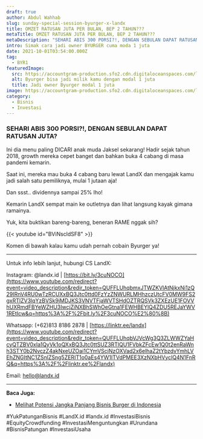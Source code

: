 ```yaml
---
draft: true
author: Abdul Wahhab
slug: sunday-special-session-byurger-x-landx
title: OMZET RATUSAN JUTA PER BULAN, BEP 2 TAHUN???
metaTitle: OMZET RATUSAN JUTA PER BULAN, BEP 2 TAHUN???
metaDescription: "SEHARI ABIS 300 PORSI?!, DENGAN SEBULAN DAPAT RATUSAN JUTA? "
intro: Simak cara jadi owner BYURGER cuma moda 1 juta
date: 2021-10-01T03:54:00.000Z
tag:
  - BYR1
featuredImage:
  src: https://accountgram-production.sfo2.cdn.digitaloceanspaces.com/landx_ghost/2021/12/pexels-kezia-lynn-6205791_11zon-1.jpg
  alt: Byurger bisa jadi milik kamu dengan modal 1 juta
  title: Jadi owner Byurger modal 1 juta
image: https://accountgram-production.sfo2.cdn.digitaloceanspaces.com/landx_ghost/2021/12/pexels-kezia-lynn-6205791_11zon-1.jpg
category:
  - Bisnis
  - Investasi
---
```

### **SEHARI ABIS 300 PORSI?!, DENGAN SEBULAN DAPAT RATUSAN JUTA?**

Ini dia menu paling DICARI anak muda Jaksel sekarang! Hadir sejak tahun 2018, growth mereka cepet banget dan bahkan buka 4 cabang di masa pandemi kemarin.

Saat ini, mereka mau buka 4 cabang baru lewat LandX dan mengajak kamu jadi salah satu pemiliknya, mulai 1 jutaan aja!

Dan ssst.. dividennya sampai 25% lho!

Kemarin LandX sempat main ke outletnya dan lihat langsung kayak gimana ramainya.

Yuk, kita buktikan bareng-bareng, beneran RAME nggak sih?

{{< youtube id="BViNscldSF8" >}}

Komen di bawah kalau kamu udah pernah cobain Byurger ya!

- - -

Untuk info lebih lanjut, hubungi CS LandX:

Instagram: @landx.id | [https://bit.ly/3cuNOCO](https://www.youtube.com/redirect?event=video_description&redir_token=QUFFLUhqbmxJTWZKVlAtNjkxNi1zQ29IRnV4RU0wTzRCUXxBQ3Jtc0ttd0FzYzZNWURLMHhzczUtcFV0MW9FS2gxRTlZV3lqYzBVSk9jMDJKS3VNVTFjaWVTSHdOZTRQSVk3ZXEzUE1FOVVhUXRmdFBYeWZHU3IwcjZiNXBhSWhOeGtna1FEWHBEYlQ4ZDU5REJaYWV1REtIcw&q=https%3A%2F%2Fbit.ly%2F3cuNOCO%E2%80%8B)

[​](https://www.youtube.com/redirect?event=video_description&redir_token=QUFFLUhqbmxJTWZKVlAtNjkxNi1zQ29IRnV4RU0wTzRCUXxBQ3Jtc0ttd0FzYzZNWURLMHhzczUtcFV0MW9FS2gxRTlZV3lqYzBVSk9jMDJKS3VNVTFjaWVTSHdOZTRQSVk3ZXEzUE1FOVVhUXRmdFBYeWZHU3IwcjZiNXBhSWhOeGtna1FEWHBEYlQ4ZDU5REJaYWV1REtIcw&q=https%3A%2F%2Fbit.ly%2F3cuNOCO%E2%80%8B)Whatsapp: (+62)813 8186 2878 | [https://linktr.ee/landx](https://www.youtube.com/redirect?event=video_description&redir_token=QUFFLUhqbVJVcWg3Q3ZLWWZYaHcyQTZBV0xIa1QyVk1oQXxBQ3Jtc0ttSUZ3RTlQU1FVbkZFcEw1Q0t2enRaWnh3STY0b2NvczZ4akNxeUZOai1CYmVScjNzOXVad2x6elhaZ2tYbzdvYmhLVEhZNGItNC1ZSnlZSng5ZERIT1o0aEs4YW1ITVdPMEE3XzNXbHVyclQ4N1FnRQ&q=https%3A%2F%2Flinktr.ee%2Flandx)

Email: hello@landx.id

- - -

**Baca Juga:**

* [Melihat Potensi Jangka Panjang Bisnis Burger di Indonesia](https://landx.id/blog/4-cabang-bisnis-burger-cuma-dengan-modal-1-juta/)

\#YukPatunganBisnis    #LandX.id    #landx.id    #InvestasiBisnis    #EquityCrowdfunding    #InvestasiMenguntungkan    #Urundana    #BisnisPatungan    #InvestasiUsaha